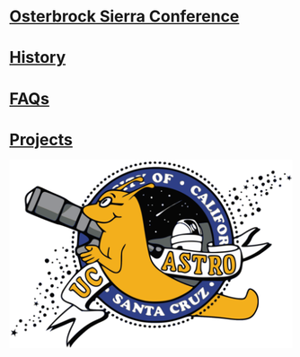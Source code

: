  
# [Osterbrock Sierra Conference](osterbrock)
# [History](history)
# [FAQs](faqs)
# [Projects](projects)

![astrslug](astroslug.png)
